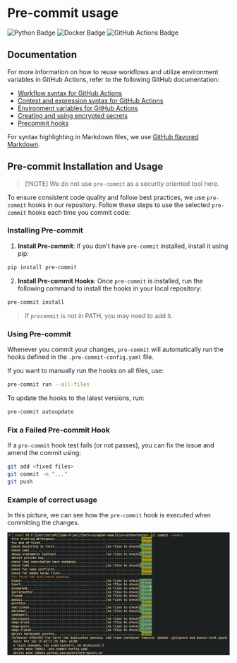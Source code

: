 # Pre-commit usage

![Python Badge](https://img.shields.io/badge/Python-3776AB?style=for-the-badge&logo=python&logoColor=white)
![Docker Badge](https://img.shields.io/badge/Docker-2496ED?style=for-the-badge&logo=docker&logoColor=white)
![GitHub Actions Badge](https://img.shields.io/badge/GitHub_Actions-2088FF?style=for-the-badge&logo=github-actions&logoColor=white)

## Documentation

For more information on how to reuse workflows and utilize environment variables in GitHub Actions, refer to the following GitHub documentation:

- [Workflow syntax for GitHub Actions](https://docs.github.com/en/actions/reference/workflow-syntax-for-github-actions)
- [Context and expression syntax for GitHub Actions](https://docs.github.com/en/actions/reference/context-and-expression-syntax-for-github-actions)
- [Environment variables for GitHub Actions](https://docs.github.com/en/actions/configuring-and-managing-workflows/using-environment-variables)
- [Creating and using encrypted secrets](https://docs.github.com/en/actions/configuring-and-managing-workflows/creating-and-storing-encrypted-secrets)
- [Precommit hooks](https://pre-commit.com/)

For syntax highlighting in Markdown files, we use [GitHub flavored Markdown](https://docs.github.com/es/get-started/writing-on-github/getting-started-with-writing-and-formatting-on-github/basic-writing-and-formatting-syntax).

## Pre-commit Installation and Usage

> \[!NOTE\]
> We do not use `pre-commit` as a security oriented tool here.

To ensure consistent code quality and follow best practices, we use `pre-commit` hooks in our repository. Follow these steps to use the selected `pre-commit` hooks each time you commit code:

### Installing Pre-commit

1. **Install Pre-commit**: If you don't have `pre-commit` installed, install it using pip:

```bash
pip install pre-commit
```

2. **Install Pre-commit Hooks**: Once `pre-commit` is installed, run the following command to install the hooks in your local repository:

```bash
pre-commit install
```

> If `precommit` is not in PATH, you may need to add it.

### Using Pre-commit

Whenever you commit your changes, `pre-commit` will automatically run the hooks defined in the `.pre-commit-config.yaml` file.

If you want to manually run the hooks on all files, use:

```bash
pre-commit run --all-files
```

To update the hooks to the latest versions, run:

```bash
pre-commit autoupdate
```

### Fix a Failed Pre-commit Hook

If a `pre-commit` hook test fails (or not passes), you can fix the issue and amend the commit using:

```bash
git add <fixed files>
git commit -m "..."
git push
```

### Example of correct usage

In this picture, we can see how the `pre-commit` hook is executed when committing the changes.

![pre-commit](./pre-commit-example.png)
